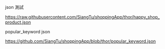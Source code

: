 json 測試

https://raw.githubusercontent.com/SiangTu/shoppingApp/thor/happy_shop_product.json

popular_keyword json

https://github.com/SiangTu/shoppingApp/blob/thor/popular_keyword.json 
